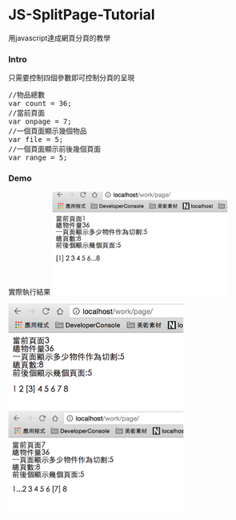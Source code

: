 # JS-SplitPage-Tutorial
用javascript達成網頁分頁的教學
### Intro
只需要控制四個參數即可控制分頁的呈現
<pre>
//物品總數
var count = 36;
//當前頁面
var onpage = 7; 
//一個頁面顯示幾個物品
var file = 5;
//一個頁面顯示前後幾個頁面
var range = 5;
</pre>
### Demo
實際執行結果
 <img src="https://github.com/unromanticman/JS-SplitPage-Tutorial/blob/master/shot/demo01.png" width="350"/>  
 
<img src="https://github.com/unromanticman/JS-SplitPage-Tutorial/blob/master/shot/demo02.png" width="350"/>  

<img src="https://github.com/unromanticman/JS-SplitPage-Tutorial/blob/master/shot/demo03.png" width="350"/>  


